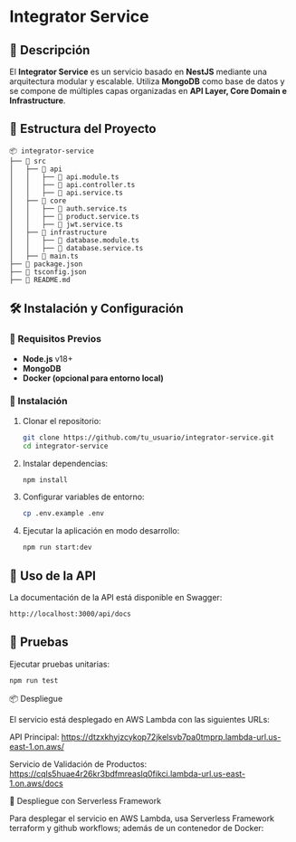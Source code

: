 # Integrator Service

## 📌 Descripción

El **Integrator Service** es un servicio basado en **NestJS** mediante una arquitectura modular y escalable. Utiliza **MongoDB** como base de datos y se compone de múltiples capas organizadas en **API Layer, Core Domain e Infrastructure**.

## 📂 Estructura del Proyecto

```
📦 integrator-service
├── 📁 src
│   ├── 📁 api
│   │   ├── 📄 api.module.ts
│   │   ├── 📄 api.controller.ts
│   │   ├── 📄 api.service.ts
│   ├── 📁 core
│   │   ├── 📄 auth.service.ts
│   │   ├── 📄 product.service.ts
│   │   ├── 📄 jwt.service.ts
│   ├── 📁 infrastructure
│   │   ├── 📄 database.module.ts
│   │   ├── 📄 database.service.ts
│   ├── 📄 main.ts
├── 📄 package.json
├── 📄 tsconfig.json
├── 📄 README.md
```

## 🛠️ Instalación y Configuración

### 🔹 Requisitos Previos

- **Node.js** v18+
- **MongoDB**
- **Docker (opcional para entorno local)**

### 🔹 Instalación

1. Clonar el repositorio:

   ```sh
   git clone https://github.com/tu_usuario/integrator-service.git
   cd integrator-service
   ```

2. Instalar dependencias:

   ```sh
   npm install
   ```

3. Configurar variables de entorno:

   ```sh
   cp .env.example .env
   ```

4. Ejecutar la aplicación en modo desarrollo:

   ```sh
   npm run start:dev
   ```

## 🚀 Uso de la API

La documentación de la API está disponible en Swagger:

```sh
http://localhost:3000/api/docs
```

## 🧪 Pruebas

Ejecutar pruebas unitarias:

```sh
npm run test
```

📦 Despliegue

El servicio está desplegado en AWS Lambda con las siguientes URLs:

API Principal: <https://dtzxkhyjzcykop72jkelsvb7pa0tmprp.lambda-url.us-east-1.on.aws/>

Servicio de Validación de Productos: <https://cqls5huae4r26kr3bdfmreaslq0fikci.lambda-url.us-east-1.on.aws/docs>

🔹 Despliegue con Serverless Framework

Para desplegar el servicio en AWS Lambda, usa Serverless Framework terraform y github workflows; además de un contenedor de Docker:
